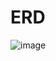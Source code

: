 # ERD

![image](https://github.com/Sachena/udt_dip/assets/61732056/f3bb9bf7-12b1-4c54-8a0d-f90b941442a5)




